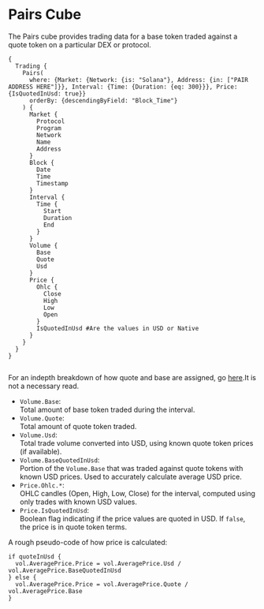 # Pairs Cube

The Pairs cube provides trading data for a base token traded against a quote token on a particular DEX or protocol.

```
{
  Trading {
    Pairs(
      where: {Market: {Network: {is: "Solana"}, Address: {in: ["PAIR ADDRESS HERE"]}}, Interval: {Time: {Duration: {eq: 300}}}, Price: {IsQuotedInUsd: true}}
      orderBy: {descendingByField: "Block_Time"}
    ) {
      Market {
        Protocol
        Program
        Network
        Name
        Address
      }
      Block {
        Date
        Time
        Timestamp
      }
      Interval {
        Time {
          Start
          Duration
          End
        }
      }
      Volume {
        Base
        Quote
        Usd
      }
      Price {
        Ohlc {
          Close
          High
          Low
          Open
        }
        IsQuotedInUsd #Are the values in USD or Native
      }
    }
  }
}


```

For an indepth breakdown of how quote and base are assigned, go [here](https://docs.bitquery.io/docs/trading/price-index/in-depth/).It is not a necessary read.

- `Volume.Base`:  
  Total amount of base token traded during the interval.
- `Volume.Quote`:  
  Total amount of quote token traded.
- `Volume.Usd`:  
  Total trade volume converted into USD, using known quote token prices (if available).
- `Volume.BaseQuotedInUsd`:  
  Portion of the `Volume.Base` that was traded against quote tokens with known USD prices. Used to accurately calculate average USD price.
- `Price.Ohlc.*`:  
  OHLC candles (Open, High, Low, Close) for the interval, computed using only trades with known USD values.
- `Price.IsQuotedInUsd`:  
   Boolean flag indicating if the price values are quoted in USD. If `false`, the price is in quote token terms.

A rough pseudo-code of how price is calculated:

```
if quoteInUsd {
  vol.AveragePrice.Price = vol.AveragePrice.Usd / vol.AveragePrice.BaseQuotedInUsd
} else {
  vol.AveragePrice.Price = vol.AveragePrice.Quote / vol.AveragePrice.Base
}
```
